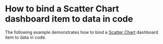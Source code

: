 # How to bind a Scatter Chart dashboard item to data in code


The following example demonstrates how to bind a <a href="https://documentation.devexpress.com/#Dashboard/CustomDocument114805">Scatter Chart</a> dashboard item to data in code.

<br/>


